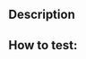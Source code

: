 ## Description
<!--- Describe what you did and why. --->

## How to test:
<!--- Give instructions for testing, or tell that no tests are required. --->
